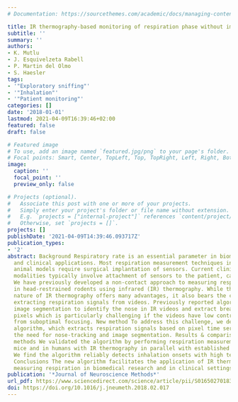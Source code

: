 ```yaml
---
# Documentation: https://sourcethemes.com/academic/docs/managing-content/

title: IR thermography-based monitoring of respiration phase without image segmentation
subtitle: ''
summary: ''
authors:
- K. Mutlu
- J. Esquivelzeta Rabell
- P. Martin del Olmo
- S. Haesler
tags:
- '"Exploratory sniffing"'
- '"Inhalation"'
- '"Patient monitoring"'
categories: []
date: '2018-01-01'
lastmod: 2021-04-09T16:39:46+02:00
featured: false
draft: false

# Featured image
# To use, add an image named `featured.jpg/png` to your page's folder.
# Focal points: Smart, Center, TopLeft, Top, TopRight, Left, Right, BottomLeft, Bottom, BottomRight.
image:
  caption: ''
  focal_point: ''
  preview_only: false

# Projects (optional).
#   Associate this post with one or more of your projects.
#   Simply enter your project's folder or file name without extension.
#   E.g. `projects = ["internal-project"]` references `content/project/deep-learning/index.md`.
#   Otherwise, set `projects = []`.
projects: []
publishDate: '2021-04-09T14:39:46.093717Z'
publication_types:
- '2'
abstract: Background Respiratory rate is an essential parameter in biomedical research
  and clinical applications. Most respiration measurement techniques in preclinical
  animal models require surgical implantation of sensors. Current clinical measurement
  modalities typically involve attachment of sensors to the patient, causing discomfort.
  We have previously developed a non-contact approach to measuring respiration phase
  in head-restrained rodents using infrared (IR) thermography. While the non-invasive
  nature of IR thermography offers many advantages, it also bears the complexity of
  extracting respiration signals from videos. Previously reported algorithms involve
  image segmentation to identify the nose in IR videos and extract breathing-relevant
  pixels which is particularly challenging if the videos have low contrast or suffer
  from suboptimal focusing. New method To address this challenge, we developed a novel
  algorithm, which extracts respiration signals based on pixel time series, removing
  the need for nose-tracking and image segmentation. Results & comparison with existing
  methods We validated the algorithm by performing respiration measurements in head-restrained
  mice and in humans with IR thermography in parallel with established standard techniques.
  We find the algorithm reliably detects inhalation onsets with high temporal precision.
  Conclusions The new algorithm facilitates the application of IR thermography for
  measuring respiration in biomedical research and in clinical settings.
publication: '*Journal of Neuroscience Methods*'
url_pdf: https://www.sciencedirect.com/science/article/pii/S0165027018300591
doi: https://doi.org/10.1016/j.jneumeth.2018.02.017
---
```


